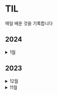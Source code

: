 # TIL
매일 배운 것을 기록합니다
## 2024
<details>
  <summary>1월</summary>
  <summary>0103</summary>
  - 피어슨 상관관계
  <summary>0102</summary>
  - 인프런 : 웹사이트 퍼포먼스 분석 - 02
  <summary>0101</summary>
  - 데이터 로그 지표 설계 - 03. 로그 설계 질문 및 보완(고정 파라미터 vs 가변파라미터)
</details>


## 2023

  <details>
  <summary>12월</summary>
   <summary>1228</summary>
  - A/B 테스트 1/4 읽고 요약하기
  - SQL ga관련 코드 2개 풀기
    <summary>1227</summary>
  - Tracking Plan 작성하기
   <summary>1226</summary>
  - 다양한 사례로 익히는 SQL 데이터분석 5개 강의 듣고 복습 (페이지별 이탈율/종료율)
   <summary>1211</summary>
  - 모각공 스터디 시작, 데이터로그지표 설계하기 강의 듣고 문제풀이, 블로그 글 업로드
  <summary>1207</summary>
  - [CF기반 추천시스템 디벨롭] 유사도 계산 방식 비교 (코사인 VS 피어슨) 블로그 글 정리 (https://blog.naver.com/malcha0808/postwrite?categoryNo=18)
  <summary>1201</summary>
  - 와인 추천시스템 구현
  </details>

  <details>
  <summary>11월</summary>
  <summary>1129</summary>
  - 다양한 사례로 익히는 SQL 데이터분석 5개 강의 듣고 복습
  <img src="https://github.com/malchalog/TIL/assets/141055063/8e190268-62a9-49e9-b0ba-bcd398ced6ce"  width="700" height="370">
  </details>





